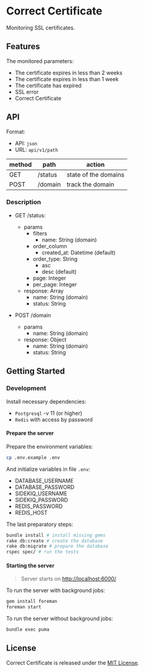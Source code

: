 # Correct Certificate

Monitoring SSL certificates.

## Features

The monitored parameters:

* The certificate expires in less than 2 weeks
* The certificate expires in less than 1 week
* The certificate has expired
* SSL error
* Correct Certificate

## API

Format:

* API: `json`
* URL: `api/v1/path`

method  |path |action|
------------- |-------------| ------------- |
GET  |/status|state of the domains |
POST |/domain|track the domain |

### Description

* GET /status:
  * params
    * filters
      * name: String (domain)
    * order_column
      * created_at: Datetime (default)
    * order_type: String
      * asc
      * desc (default)
    * page: Integer
    * per_page: Integer
  * response: Array
    * name: String (domain)
    * status: String

* POST /domain
  * params
    * name: String (domain)
  * response: Object
    * name: String (domain)
    * status: String

## Getting Started

### Development

Install necessary dependencies:

* `Postgresql` -v 11 (or higher)
* `Redis` with access by password

#### Prepare the server

Prepare the environment variables:

```bash
cp .env.example .env
```

And initialize variables in file `.env`:

* DATABASE_USERNAME
* DATABASE_PASSWORD
* SIDEKIQ_USERNAME
* SIDEKIQ_PASSWORD
* REDIS_PASSWORD
* REDIS_HOST

The last preparatory steps:

```bash
bundle install # install missing gems
rake db:create # create the database
rake db:migrate # prepare the database
rspec spec/ # run the tests
```

#### Starting the server

> Server starts on <http://localhost:6000/>

To run the server with background jobs:

```bash
gem install foreman
foreman start
```

To run the server without background jobs:

```bash
bundle exec puma
```

## License

Correct Certificate is released under the [MIT License](LICENSE.txt).
